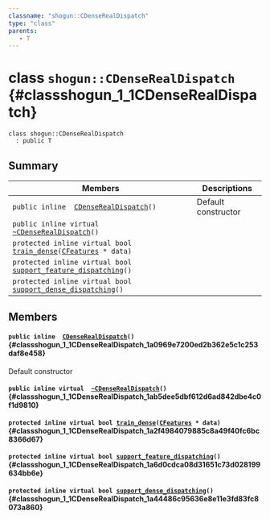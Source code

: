 ```yaml
---
classname: "shogun::CDenseRealDispatch"
type: "class"
parents:
   - T
---
```


# class `shogun::CDenseRealDispatch` {#classshogun_1_1CDenseRealDispatch}

```
class shogun::CDenseRealDispatch
  : public T
```

## Summary

 Members                        | Descriptions
--------------------------------|---------------------------------------------
`public inline  `[`CDenseRealDispatch`](#classshogun_1_1CDenseRealDispatch_1a0969e7200ed2b362e5c1c253daf8e458)`()` | Default constructor
`public inline virtual  `[`~CDenseRealDispatch`](#classshogun_1_1CDenseRealDispatch_1ab5dee5dbf612d6ad842dbe4c0f1d9810)`()` | 
`protected inline virtual bool `[`train_dense`](#classshogun_1_1CDenseRealDispatch_1a2f4984079885c8a49f40fc6bc8366d67)`(`[`CFeatures`](#classshogun_1_1CFeatures)` * data)` | 
`protected inline virtual bool `[`support_feature_dispatching`](#classshogun_1_1CDenseRealDispatch_1a6d0cdca08d31651c73d028199634bb6e)`()` | 
`protected inline virtual bool `[`support_dense_dispatching`](#classshogun_1_1CDenseRealDispatch_1a44486c95636e8e11e3fd83fc8073a860)`()` | 

## Members

#### `public inline  `[`CDenseRealDispatch`](#classshogun_1_1CDenseRealDispatch_1a0969e7200ed2b362e5c1c253daf8e458)`()` {#classshogun_1_1CDenseRealDispatch_1a0969e7200ed2b362e5c1c253daf8e458}

Default constructor

#### `public inline virtual  `[`~CDenseRealDispatch`](#classshogun_1_1CDenseRealDispatch_1ab5dee5dbf612d6ad842dbe4c0f1d9810)`()` {#classshogun_1_1CDenseRealDispatch_1ab5dee5dbf612d6ad842dbe4c0f1d9810}

#### `protected inline virtual bool `[`train_dense`](#classshogun_1_1CDenseRealDispatch_1a2f4984079885c8a49f40fc6bc8366d67)`(`[`CFeatures`](#classshogun_1_1CFeatures)` * data)` {#classshogun_1_1CDenseRealDispatch_1a2f4984079885c8a49f40fc6bc8366d67}

#### `protected inline virtual bool `[`support_feature_dispatching`](#classshogun_1_1CDenseRealDispatch_1a6d0cdca08d31651c73d028199634bb6e)`()` {#classshogun_1_1CDenseRealDispatch_1a6d0cdca08d31651c73d028199634bb6e}

#### `protected inline virtual bool `[`support_dense_dispatching`](#classshogun_1_1CDenseRealDispatch_1a44486c95636e8e11e3fd83fc8073a860)`()` {#classshogun_1_1CDenseRealDispatch_1a44486c95636e8e11e3fd83fc8073a860}

